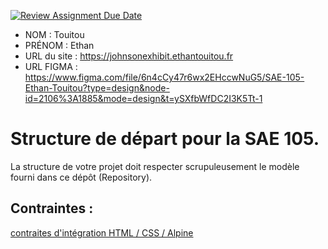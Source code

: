 [![Review Assignment Due Date](https://classroom.github.com/assets/deadline-readme-button-24ddc0f5d75046c5622901739e7c5dd533143b0c8e959d652212380cedb1ea36.svg)](https://classroom.github.com/a/kGMeGFDJ)
- NOM : Touitou
- PRÉNOM : Ethan
- URL du site : https://johnsonexhibit.ethantouitou.fr
- URL FIGMA : https://www.figma.com/file/6n4cCy47r6wx2EHccwNuG5/SAE-105-Ethan-Touitou?type=design&node-id=2106%3A1885&mode=design&t=ySXfbWfDC2I3K5Tt-1

# Structure de départ pour la SAE 105.

La structure de votre projet doit respecter scrupuleusement le modèle fourni dans ce dépôt (Repository).

## Contraintes :
[contraites d'intégration HTML / CSS / Alpine](https://moodle.univ-fcomte.fr/mod/page/view.php?id=645799)
